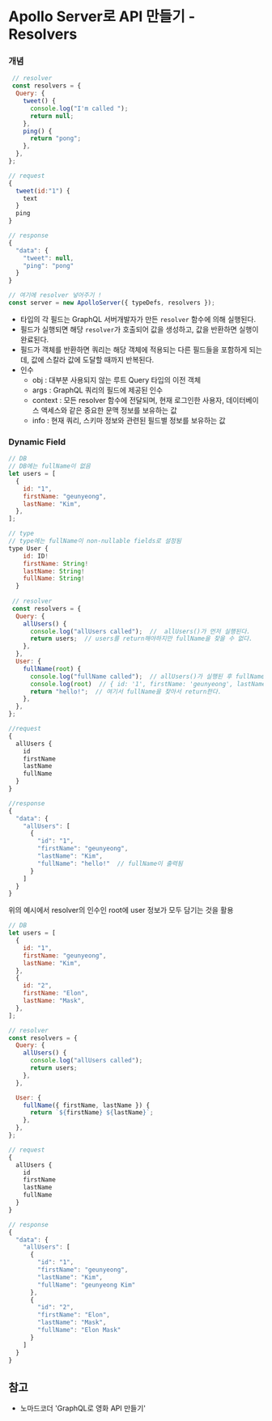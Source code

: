 # Apollo Server로 API 만들기 - Resolvers

### 개념

```javascript
 // resolver
 const resolvers = {
  Query: {
    tweet() {
      console.log("I'm called ");
      return null;
    },
    ping() {
      return "pong";
    },
  },
};

// request
{
  tweet(id:"1") {
    text
  }
  ping
}

// response
{
  "data": {
    "tweet": null,
    "ping": "pong"
  }
}

// 여기에 resolver 넣어주기 !
const server = new ApolloServer({ typeDefs, resolvers });

```
- 타입의 각 필드는 GraphQL 서버개발자가 만든 ```resolver``` 함수에 의해 실행된다.
- 필드가 실행되면 해당 ```resolver```가 호출되어 값을 생성하고, 값을 반환하면 실행이 완료된다.
- 필드가 객체를 반환하면 쿼리는 해당 객체에 적용되는 다른 필드들을 포함하게 되는데, 값에 스칼라 값에 도달할 때까지 반복된다.
- 인수
    - obj : 대부분 사용되지 않는 루트 Query 타입의 이전 객체
    - args : GraphQL 쿼리의 필드에 제공된 인수
    - context : 모든 resolver 함수에 전달되며, 현재 로그인한 사용자, 데이터베이스 액세스와 같은 중요한 문맥 정보를 보유하는 값
    - info : 현재 쿼리, 스키마 정보와 관련된 필드별 정보를 보유하는 값


### Dynamic Field

```javascript
// DB
// DB에는 fullName이 없음
let users = [
  {
    id: "1",
    firstName: "geunyeong",
    lastName: "Kim",
  },
];

// type
// type에는 fullName이 non-nullable fields로 설정됨
type User {
    id: ID!
    firstName: String!
    lastName: String!
    fullName: String!
  }
  
 // resolver
 const resolvers = {
  Query: {
    allUsers() {
      console.log("allUsers called");  //  allUsers()가 먼저 실행된다.
      return users;  // users를 return해야하지만 fullName을 찾을 수 없다.
    },
  },
  User: {
    fullName(root) {
      console.log("fullName called");  // allUsers()가 실행된 후 fullName()이 실행된다.
      console.log(root)  // { id: '1', firstName: 'geunyeong', lastName: 'Kim' } 이 콘솔에 출력됨
      return "hello!";  // 여기서 fullName을 찾아서 return한다.
    },
  },
};

//request 
{
  allUsers {
    id
    firstName
    lastName
    fullName
  }
}

//response
{
  "data": {
    "allUsers": [
      {
        "id": "1",
        "firstName": "geunyeong",
        "lastName": "Kim",
        "fullName": "hello!"  // fullName이 출력됨
      }
    ]
  }
}
```

위의 예시에서 resolver의 인수인 root에 user 정보가 모두 담기는 것을 활용

```javascript
// DB
let users = [
  {
    id: "1",
    firstName: "geunyeong",
    lastName: "Kim",
  },
  {
    id: "2",
    firstName: "Elon",
    lastName: "Mask",
  },
];

// resolver
const resolvers = {
  Query: {
    allUsers() {
      console.log("allUsers called");
      return users;
    },
  },

  User: {
    fullName({ firstName, lastName }) {
      return `${firstName} ${lastName}`;
    },
  },
};

// request
{
  allUsers {
    id
    firstName
    lastName
    fullName
  }
}

// response
{
  "data": {
    "allUsers": [
      {
        "id": "1",
        "firstName": "geunyeong",
        "lastName": "Kim",
        "fullName": "geunyeong Kim"
      },
      {
        "id": "2",
        "firstName": "Elon",
        "lastName": "Mask",
        "fullName": "Elon Mask"
      }
    ]
  }
}
```

## 참고
- 노마드코더 'GraphQL로 영화 API 만들기'
